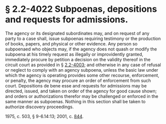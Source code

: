 # § 2.2-4022 Subpoenas, depositions and requests for admissions.

<p>The agency or its designated subordinates may, and on request of any party to a case shall, issue subpoenas requiring testimony or the production of books, papers, and physical or other evidence. Any person so subpoenaed who objects may, if the agency does not quash or modify the subpoena at his timely request as illegally or improvidently granted, immediately procure by petition a decision on the validity thereof in the circuit court as provided in § <a href='http://law.lis.virginia.gov/vacode/2.2-4003/'>2.2-4003</a>; and otherwise in any case of refusal or neglect to comply with an agency subpoena, unless the basic law under which the agency is operating provides some other recourse, enforcement, or penalty, the agency may procure an order of enforcement from such court. Depositions de bene esse and requests for admissions may be directed, issued, and taken on order of the agency for good cause shown; and orders or authorizations therefor may be challenged or enforced in the same manner as subpoenas. Nothing in this section shall be taken to authorize discovery proceedings.</p><p>1975, c. 503, § 9-6.14:13; 2001, c. <a href='http://lis.virginia.gov/cgi-bin/legp604.exe?011+ful+CHAP0844'>844</a>.</p>